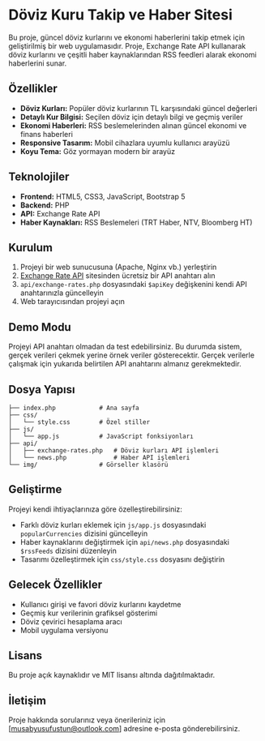# Döviz Kuru Takip ve Haber Sitesi

Bu proje, güncel döviz kurlarını ve ekonomi haberlerini takip etmek için geliştirilmiş bir web uygulamasıdır. Proje, Exchange Rate API kullanarak döviz kurlarını ve çeşitli haber kaynaklarından RSS feedleri alarak ekonomi haberlerini sunar.

## Özellikler

- **Döviz Kurları:** Popüler döviz kurlarının TL karşısındaki güncel değerleri
- **Detaylı Kur Bilgisi:** Seçilen döviz için detaylı bilgi ve geçmiş veriler
- **Ekonomi Haberleri:** RSS beslemelerinden alınan güncel ekonomi ve finans haberleri
- **Responsive Tasarım:** Mobil cihazlara uyumlu kullanıcı arayüzü
- **Koyu Tema:** Göz yormayan modern bir arayüz

## Teknolojiler

- **Frontend:** HTML5, CSS3, JavaScript, Bootstrap 5
- **Backend:** PHP
- **API:** Exchange Rate API
- **Haber Kaynakları:** RSS Beslemeleri (TRT Haber, NTV, Bloomberg HT)

## Kurulum

1. Projeyi bir web sunucusuna (Apache, Nginx vb.) yerleştirin
2. [Exchange Rate API](https://www.exchangerate-api.com/) sitesinden ücretsiz bir API anahtarı alın
3. `api/exchange-rates.php` dosyasındaki `$apiKey` değişkenini kendi API anahtarınızla güncelleyin
4. Web tarayıcısından projeyi açın

## Demo Modu

Projeyi API anahtarı olmadan da test edebilirsiniz. Bu durumda sistem, gerçek verileri çekmek yerine örnek veriler gösterecektir. Gerçek verilerle çalışmak için yukarıda belirtilen API anahtarını almanız gerekmektedir.

## Dosya Yapısı

```
├── index.php            # Ana sayfa
├── css/
│   └── style.css        # Özel stiller
├── js/
│   └── app.js           # JavaScript fonksiyonları
├── api/
│   ├── exchange-rates.php   # Döviz kurları API işlemleri
│   └── news.php             # Haber API işlemleri
└── img/                 # Görseller klasörü
```

## Geliştirme

Projeyi kendi ihtiyaçlarınıza göre özelleştirebilirsiniz:

- Farklı döviz kurları eklemek için `js/app.js` dosyasındaki `popularCurrencies` dizisini güncelleyin
- Haber kaynaklarını değiştirmek için `api/news.php` dosyasındaki `$rssFeeds` dizisini düzenleyin
- Tasarımı özelleştirmek için `css/style.css` dosyasını değiştirin

## Gelecek Özellikler

- Kullanıcı girişi ve favori döviz kurlarını kaydetme
- Geçmiş kur verilerinin grafiksel gösterimi
- Döviz çevirici hesaplama aracı
- Mobil uygulama versiyonu

## Lisans

Bu proje açık kaynaklıdır ve MIT lisansı altında dağıtılmaktadır.

## İletişim

Proje hakkında sorularınız veya önerileriniz için [musabyusufustun@outlook.com] adresine e-posta gönderebilirsiniz.

